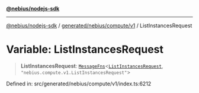 [**@nebius/nodejs-sdk**](../../../../../README.md)

***

[@nebius/nodejs-sdk](../../../../../README.md) / [generated/nebius/compute/v1](../README.md) / ListInstancesRequest

# Variable: ListInstancesRequest

> **ListInstancesRequest**: [`MessageFns`](../../../../../runtime/protos/core/interfaces/MessageFns.md)\<[`ListInstancesRequest`](../interfaces/ListInstancesRequest.md), `"nebius.compute.v1.ListInstancesRequest"`\>

Defined in: src/generated/nebius/compute/v1/index.ts:6212
